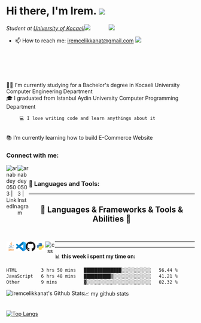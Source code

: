 # Hi there, I'm Irem. <img src="https://media.giphy.com/media/mGcNjsfWAjY5AEZNw6/giphy.gif" width="50"></h2>
<img align='right' src="https://media.giphy.com/media/ieyl9zmCjO4b4t6qoY/giphy.gif" width="230">

<p><em>Student at <a href="http://www.kocaeli.edu.tr/">University of Kocaeli</a><img src="https://media.giphy.com/media/fYSnHlufseco8Fh93Z/giphy.gif" width="30"></br>
</em></p>

- 📫 How to reach me: iremcelikkanat@gmail.com
 ![](https://visitor-badge.glitch.me/badge?page_id=iremcelikkanat.iremcelikkanat)

<br />
<br />
<br />
<br />



 👨‍🎓 I'm currently studying for a Bachelor's degree in Kocaeli University Computer Engineering Department
<br />
     🎓 I graduated from Istanbul Aydin  University Computer Programming Department
<br />

         💻 I love writing code and learn anythings about it
  <br />
             📚 I’m currently learning how to build E-Commerce Website
<br />

### Connect with me:

[<img align="left" alt="arnabdey0503 | LinkedIn" width="30px" src="https://cdn.jsdelivr.net/npm/simple-icons@v3/icons/linkedin.svg" />][linkedin]
[<img align="left" alt="arnabdey0503 | Instagram" width="30px" src="https://cdn.jsdelivr.net/npm/simple-icons@v3/icons/instagram.svg" />][instagram]

<br />


### 🔧 Languages and Tools:
<hr>
<h2 align="center">🔧 Languages & Frameworks & Tools & Abilities 🔧</h2>
<br>
<p align="center">
<img align="left" alt="java" width="26px" src="https://raw.githubusercontent.com/github/explore/cebd63002168a05a6a642f309227eefeccd92950/topics/java/java.png" />
<img align="left" alt="Visual Studio Code" width="26px" src="https://raw.githubusercontent.com/github/explore/80688e429a7d4ef2fca1e82350fe8e3517d3494d/topics/visual-studio-code/visual-studio-code.png" />
<img align="left" alt="GitHub" width="26px" src="https://raw.githubusercontent.com/github/explore/78df643247d429f6cc873026c0622819ad797942/topics/github/github.png" />
<img align="left" alt="Python" width="26px" src="https://raw.githubusercontent.com/github/explore/cebd63002168a05a6a642f309227eefeccd92950/topics/python/python.png" />
<img align="left" alt="css" width="26px" src="https://www.w3schools.com/css/" />
</p>
<hr>

---
📊 **this week i spent my time on:**
<!--START_SECTION:waka-->
```text
HTML         3 hrs 50 mins   ██████████████░░░░░░░░░░░   56.44 % 
JavaScript   6 hrs 48 mins   ██████████▒░░░░░░░░░░░░░░   41.21 % 
Other        9 mins          ▓░░░░░░░░░░░░░░░░░░░░░░░░   02.32 % 
```
<!--END_SECTION:waka-->

📈 my github stats
<img align="left" alt="iremcelikkanat's Github Stats" src="https://github-readme-stats.vercel.app/api?username=iremcelikkanat&show_icons=true&hide_border=true" />
<br />
<br />


[![Top Langs](https://github-readme-stats.vercel.app/api/top-langs/?username=iremcelikkanat&show_icons=true&hide_border=true)](https://github.com/iremcelikkanat)

[linkedin]: https://www.linkedin.com/in/iremcelikkanat/
[instagram]: https://www.instagram.com/iremcelikanat/
